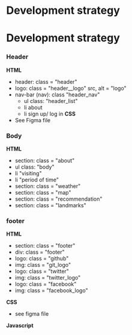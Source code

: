 # Development strategy

# Development strategy

### Header

**HTML**

- header: class = "header"
- logo: class = "header\_\_logo" src, alt = "logo"
- nav-bar (nav): class "header_nav"
  - ul class: "header_list"
  - li about
  - li sign up/ log in
    **CSS**
- See Figma file

### Body

**HTML**

- section: class = "about"
- ul class: "body"
- li "visiting"
- li "period of time"
- section: class = "weather"
- section: class = "map"
- section: class = "recommendation"
- section: class = "landmarks"

### footer

**HTML**

- section: class = "footer"
- div: class = "footer"
- logo: class = "github"
- img: class = "git_logo"
- logo: class = "twitter"
- img: class = "twitter_logo"
- logo: class = "facebook"
- img: class = "facebook_logo"

**CSS**

- see figma file

**Javascript**
